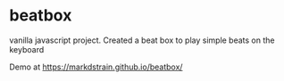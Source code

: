 # beatbox
vanilla javascript project.  Created a beat box to play simple beats on the keyboard

Demo at https://markdstrain.github.io/beatbox/
